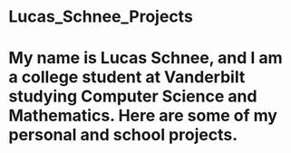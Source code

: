 # Lucas_Schnee_Projects
# My name is Lucas Schnee, and I am a college student at Vanderbilt studying Computer Science and Mathematics. Here are some of my personal and school projects.
